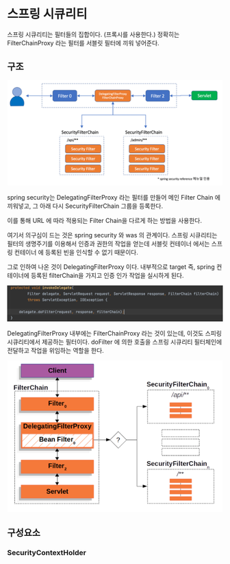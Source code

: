 # 스프링 시큐리티
스프링 시큐리티는 필터들의 집합이다. (프록시를 사용한다.) 정확히는 FilterChainProxy
라는 필터를 서블릿 필터에 끼워 넣어준다.

## 구조

![img_1.png](img_1.png)

spring security는 DelegatingFilterProxy 라는 필터를 만들어 메인 
Filter Chain 에 끼워넣고, 그 아래 다시 SecurityFilterChain 그룹을 
등록한다.

이를 통해 URL 에 따라 적용되는 Filter Chain을 다르게 하는 방법을 사용한다.

여기서 의구심이 드는 것은 spring security 와 was 의 관계이다. 스프링 시큐리티는 
필터의 생명주기를 이용해서 인증과 권한의 작업을 얻는데 서블릿 컨테이너 에서는 스프링 컨테이너
에 등록된 빈을 인식할 수 없기 때문이다.

그로 인하여 나온 것이 DelegatingFilterProxy 이다. 내부적으로 target 즉, spring 컨테이너에
등록된 filterChain을 가지고 인증 인가 작업을 실시하게 된다.

![img_2.png](img_2.png)

DelegatingFilterProxy 내부에는 FilterChainProxy 라는 것이 있는데, 이것도 스피링 시큐리티에서
제공하는 필터이다. doFilter 에 의한 호출을 스프링 시큐리티 필터체인에 전달하고 작업을 위임하는 역할을 한다.

![img_3.png](img_3.png)

## 구성요소

### SecurityContextHolder